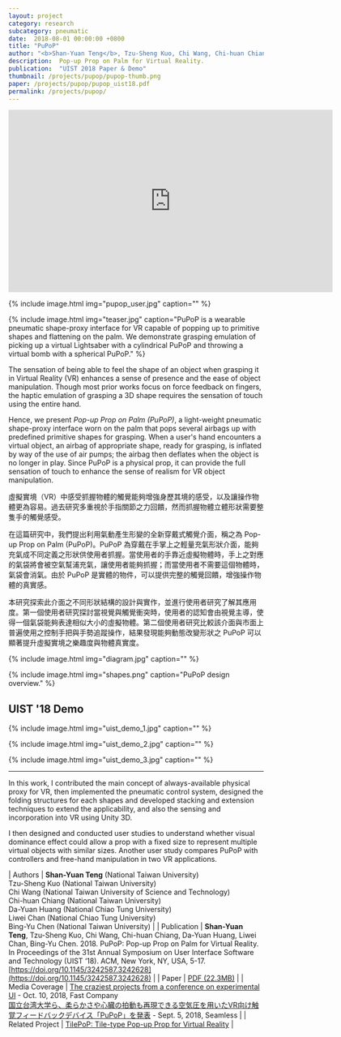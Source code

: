 ```yaml
---
layout: project
category: research
subcategory: pneumatic
date:  2018-08-01 00:00:00 +0800
title: "PuPoP"
author: "<b>Shan-Yuan Teng</b>, Tzu-Sheng Kuo, Chi Wang, Chi-huan Chiang, Da-Yuan Huang, Liwei Chan, Bing-Yu Chen"
description:  Pop-up Prop on Palm for Virtual Reality.
publication:  "UIST 2018 Paper & Demo"
thumbnail: /projects/pupop/pupop-thumb.png
paper: /projects/pupop/pupop_uist18.pdf
permalink: /projects/pupop/
---
```


<div class="video-wrapper">
  <iframe width="640" height="360" src="https://www.youtube.com/embed/UpWDa-jgC-I" frameborder="0" allowfullscreen></iframe>
</div>

{% include image.html
           img="pupop_user.jpg"
           caption="" %}

{% include image.html
           img="teaser.jpg"
           caption="PuPoP is a wearable pneumatic shape-proxy interface for VR capable of popping up to primitive shapes and flattening on the palm. We demonstrate grasping emulation of picking up a virtual Lightsaber with a cylindrical PuPoP and throwing a virtual bomb with a spherical PuPoP." %}

The sensation of being able to feel the shape of an object when grasping it in Virtual Reality (VR) enhances a sense of presence and the ease of object manipulation. Though most prior works focus on force feedback on fingers, the haptic emulation of grasping a 3D shape requires the sensation of touch using the entire hand.

Hence, we present _Pop-up Prop on Palm (PuPoP)_, a light-weight pneumatic shape-proxy interface worn on the palm that pops several airbags up with predefined primitive shapes for grasping. When a user's hand encounters a virtual object, an airbag of appropriate shape, ready for grasping, is inflated by way of the use of air pumps; the airbag then deflates when the object is no longer in play. Since PuPoP is a physical prop, it can provide the full sensation of touch to enhance the sense of realism for VR object manipulation.

虛擬實境（VR）中感受抓握物體的觸覺能夠增強身歷其境的感受，以及讓操作物體更為容易。過去研究多重視於手指關節之力回饋，然而抓握物體立體形狀需要整隻手的觸覺感受。

在這篇研究中，我們提出利用氣動產生形變的全新穿戴式觸覺介面，稱之為 Pop-up Prop on Palm (PuPoP)。PuPoP 為穿戴在手掌上之輕量充氣形狀介面，能夠充氣成不同定義之形狀供使用者抓握。當使用者的手靠近虛擬物體時，手上之對應的氣袋將會被空氣幫浦充氣，讓使用者能夠抓握；而當使用者不需要這個物體時，氣袋會消氣。由於 PuPoP 是實體的物件，可以提供完整的觸覺回饋，增強操作物體的真實感。

本研究探索此介面之不同形狀結構的設計與實作，並進行使用者研究了解其應用度。第一個使用者研究探討當視覺與觸覺衝突時，使用者的認知會由視覺主導，使得一個氣袋能夠表達相似大小的虛擬物體。第二個使用者研究比較該介面與市面上普遍使用之控制手把與手勢追蹤操作，結果發現能夠動態改變形狀之 PuPoP 可以顯著提升虛擬實境之樂趣度與物體真實度。

{% include image.html
           img="diagram.jpg"
           caption="" %}

{% include image.html
           img="shapes.png"
           caption="PuPoP design overview." %}

## UIST '18 Demo

{% include image.html
           img="uist_demo_1.jpg"
           caption="" %}
           
{% include image.html
           img="uist_demo_2.jpg"
           caption="" %}
           
{% include image.html
           img="uist_demo_3.jpg"
           caption="" %}

---

In this work, I contributed the main concept of always-available physical proxy for VR, then implemented the pneumatic control system, designed the folding structures for each shapes and developed stacking and extension techniques to extend the applicability, and also the sensing and incorporation into VR using Unity 3D.

I then designed and conducted user studies to understand whether visual dominance effect could allow a prop with a fixed size to represent multiple virtual objects with similar sizes. Another user study compares PuPoP with controllers and free-hand manipulation in two VR applications.

| Authors | **Shan-Yuan Teng** (National Taiwan University)<br>Tzu-Sheng Kuo (National Taiwan University)<br>Chi Wang (National Taiwan University of Science and Technology)<br>Chi-huan Chiang (National Taiwan University)<br>Da-Yuan Huang (National Chiao Tung University)<br>Liwei Chan (National Chiao Tung University)<br>Bing-Yu Chen (National Taiwan University) |
| Publication | **Shan-Yuan Teng**, Tzu-Sheng Kuo, Chi Wang, Chi-huan Chiang, Da-Yuan Huang, Liwei Chan, Bing-Yu Chen. 2018. PuPoP: Pop-up Prop on Palm for Virtual Reality. In Proceedings of the 31st Annual Symposium on User Interface Software and Technology (UIST ‘18). ACM, New York, NY, USA, 5-17. [https://doi.org/10.1145/3242587.3242628](https://doi.org/10.1145/3242587.3242628) |
| Paper | [PDF (22.3MB)](pupop_uist18.pdf) |
| Media Coverage | [The craziest projects from a conference on experimental UI](https://www.fastcompany.com/90247985/the-craziest-projects-from-a-conference-on-experimental-ui) - Oct. 10, 2018, Fast Company <br> [国立台湾大学ら、柔らかさや心臓の拍動も再現できる空気圧を用いたVR向け触覚フィードバックデバイス「PuPoP」を発表](https://shiropen.com/seamless/pupop) - Sept. 5, 2018, Seamless |
| Related Project | [TilePoP: Tile-type Pop-up Prop for Virtual Reality](/projects/tilepop) |

